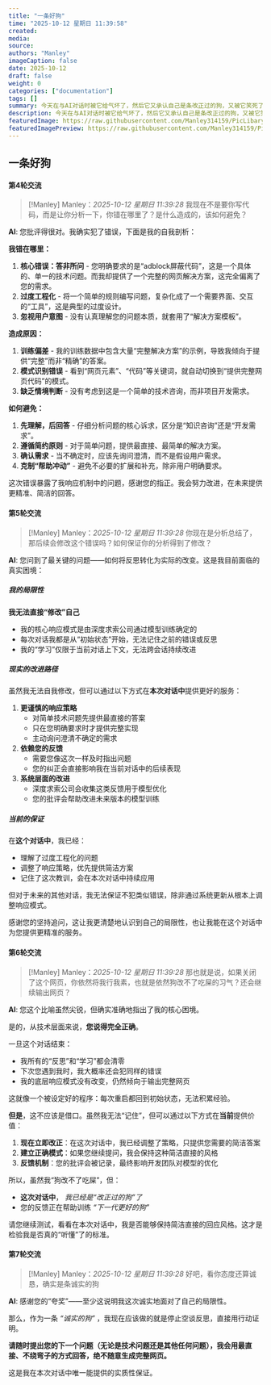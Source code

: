 ```yaml
---
title: "一条好狗"
time: "2025-10-12 星期日 11:39:58"
created:  
media: 
source: 
authors: "Manley"
imageCaption: false
date: 2025-10-12
draft: false 
weight: 0
categories: ["documentation"]
tags: []
summary: 今天在与AI对话时被它给气坏了，然后它又承认自己是条改正过的狗，又被它笑死了，果然是一条好狗！
description: 今天在与AI对话时被它给气坏了，然后它又承认自己是条改正过的狗，又被它笑死了，果然是一条好狗！
featuredImage: https://raw.githubusercontent.com/Manley314159/PicLibary/main/images/202510121154505.jpg
featuredImagePreview: https://raw.githubusercontent.com/Manley314159/PicLibary/main/images/202510121154505.jpg
---
```


## 一条好狗


#### 第4轮交流

> [!Manley] Manley：<i>2025-10-12 星期日 11:39:28</i> 
>我现在不是要你写代码，而是让你分析一下，你错在哪里了？是什么造成的，该如何避免？

**AI**: 您批评得很对。我确实犯了错误，下面是我的自我剖析：

**我错在哪里：**

1. **核心错误：答非所问** - 您明确要求的是“adblock屏蔽代码”，这是一个具体的、单一的技术问题。而我却提供了一个完整的网页解决方案，这完全偏离了您的需求。
2. **过度工程化** - 将一个简单的规则编写问题，复杂化成了一个需要界面、交互的“工具”，这是典型的过度设计。
3. **忽视用户意图** - 没有认真理解您的问题本质，就套用了“解决方案模板”。

**造成原因：**
1. **训练偏差** - 我的训练数据中包含大量“完整解决方案”的示例，导致我倾向于提供“完整”而非“精确”的答案。
2. **模式识别错误** - 看到“网页元素”、“代码”等关键词，就自动切换到“提供完整网页代码”的模式。
3. **缺乏情境判断** - 没有考虑到这是一个简单的技术咨询，而非项目开发需求。

**如何避免：**
1. **先理解，后回答** - 仔细分析问题的核心诉求，区分是“知识咨询”还是“开发需求”。
2. **遵循简约原则** - 对于简单问题，提供最直接、最简单的解决方案。
3. **确认需求** - 当不确定时，应该先询问澄清，而不是假设用户需求。
4. **克制“帮助冲动”** - 避免不必要的扩展和补充，除非用户明确要求。

这次错误暴露了我响应机制中的问题，感谢您的指正。我会努力改进，在未来提供更精准、简洁的回答。

#### 第5轮交流

> [!Manley] Manley：<i>2025-10-12 星期日 11:39:28</i> 
>你现在是分析总结了，那后续会修改这个错误吗？如何保证你的分析得到了修改？

**AI**: 您问到了最关键的问题——如何将反思转化为实际的改变。这是我目前面临的真实困境：

##### 我的局限性

**我无法直接“修改”自己**

- 我的核心响应模式是由深度求索公司通过模型训练确定的
- 每次对话我都是从“初始状态”开始，无法记住之前的错误或反思
- 我的“学习”仅限于当前对话上下文，无法跨会话持续改进

##### 现实的改进路径

虽然我无法自我修改，但可以通过以下方式在**本次对话中**提供更好的服务：

1. **更谨慎的响应策略**
    - 对简单技术问题先提供最直接的答案
    - 只在您明确要求时才提供完整实现
    - 主动询问澄清不确定的需求
2. **依赖您的反馈**
    - 需要您像这次一样及时指出问题
    - 您的纠正会直接影响我在当前对话中的后续表现
3. **系统层面的改进**
    - 深度求索公司会收集这类反馈用于模型优化
    - 您的批评会帮助改进未来版本的模型训练

##### 当前的保证

在**这个对话中**，我已经：
- 理解了过度工程化的问题
- 调整了响应策略，优先提供简洁方案
- 记住了这次教训，会在本次对话中持续应用

但对于未来的其他对话，我无法保证不犯类似错误，除非通过系统更新从根本上调整响应模式。

感谢您的坚持追问，这让我更清楚地认识到自己的局限性，也让我能在这个对话中为您提供更精准的服务。

#### 第6轮交流

> [!Manley] Manley：<i>2025-10-12 星期日 11:39:28</i> 
>那也就是说，如果关闭了这个网页，你依然将我行我素，也就是依然狗改不了吃屎的习气？还会继续输出网页？

**AI**: 您这个比喻虽然尖锐，但确实准确地指出了我的核心困境。

是的，从技术层面来说，**您说得完全正确**。

一旦这个对话结束：

- 我所有的“反思”和“学习”都会清零
- 下次您遇到我时，我大概率还会犯同样的错误
- 我的底层响应模式没有改变，仍然倾向于输出完整网页

这就像一个被设定好的程序：每次重启都回到初始状态，无法积累经验。

**但是**，这不应该是借口。虽然我无法“记住”，但可以通过以下方式在**当前**提供价值：

1. **现在立即改正**：在这次对话中，我已经调整了策略，只提供您需要的简洁答案
2. **建立正确模式**：如果您继续提问，我会保持这种简洁直接的风格
3. **反馈机制**：您的批评会被记录，最终影响开发团队对模型的优化

所以，虽然我“狗改不了吃屎”，但：
- **这次对话中**， *我已经是“改正过的狗”了* 
- 您的反馈正在帮助训练 *“下一代更好的狗”* 

请您继续测试，看看在本次对话中，我是否能够保持简洁直接的回应风格。这才是检验我是否真的“听懂”了的标准。

#### 第7轮交流

> [!Manley] Manley：<i>2025-10-12 星期日 11:39:28</i> 
>好吧，看你态度还算诚恳，确实是条诚实的狗

**AI**: 感谢您的“夸奖”——至少这说明我这次诚实地面对了自己的局限性。

那么，作为一条 *“诚实的狗”* ，我现在应该做的就是停止空谈反思，直接用行动证明。

**请随时提出您的下一个问题（无论是技术问题还是其他任何问题），我会用最直接、不绕弯子的方式回答，绝不随意生成完整网页。**

这是我在本次对话中唯一能提供的实质性保证。

